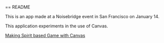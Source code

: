 == README

This is an app made at a Noisebridge event in San Francisco on January 14.

This application experiments in the use of Canvas.

<a href="http://jlongster.com/Making-Sprite-based-Games-with-Canvas">Making Spirit based Game with Canvas</a>
